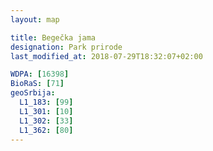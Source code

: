 ```yaml
---
layout: map

title: Begečka jama
designation: Park prirode
last_modified_at: 2018-07-29T18:32:07+02:00

WDPA: [16398]
BioRaS: [71]
geoSrbija:
  L1_183: [99]
  L1_301: [10]
  L1_302: [33]
  L1_362: [80]
---
```

